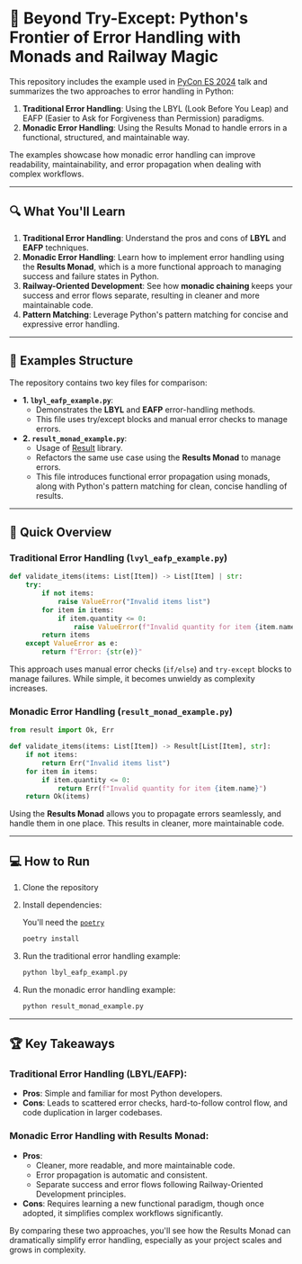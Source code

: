 # 🚀 Beyond Try-Except: Python's Frontier of Error Handling with Monads and Railway Magic

This repository includes the example used in [PyCon ES 2024](https://pretalx.com/pycones-2024/talk/7TKB3L/) talk and summarizes the two approaches to error handling in Python:

1. **Traditional Error Handling**: Using the LBYL (Look Before You Leap) and EAFP (Easier to Ask for Forgiveness than Permission) paradigms.
2. **Monadic Error Handling**: Using the Results Monad to handle errors in a functional, structured, and maintainable way.

The examples showcase how monadic error handling can improve readability, maintainability, and error propagation when dealing with complex workflows.

---

## 🔍 What You'll Learn

1. **Traditional Error Handling**: Understand the pros and cons of **LBYL** and **EAFP** techniques.
2. **Monadic Error Handling**: Learn how to implement error handling using the **Results Monad**, which is a more functional approach to managing success and failure states in Python.
3. **Railway-Oriented Development**: See how **monadic chaining** keeps your success and error flows separate, resulting in cleaner and more maintainable code.
4. **Pattern Matching**: Leverage Python's pattern matching for concise and expressive error handling.

---

## 📂 Examples Structure

The repository contains two key files for comparison:

- **1. `lbyl_eafp_example.py`**:
  - Demonstrates the **LBYL** and **EAFP** error-handling methods.
  - This file uses try/except blocks and manual error checks to manage errors.
- **2. `result_monad_example.py`**:
  - Usage of [Result](https://github.com/rustedpy/result) library.
  - Refactors the same use case using the **Results Monad** to manage errors.
  - This file introduces functional error propagation using monads, along with Python's pattern matching for clean, concise handling of results.

---

## 🚀 Quick Overview

### Traditional Error Handling (`lvyl_eafp_example.py`)

```python
def validate_items(items: List[Item]) -> List[Item] | str:
    try:
        if not items:
            raise ValueError("Invalid items list")
        for item in items:
            if item.quantity <= 0:
                raise ValueError(f"Invalid quantity for item {item.name}")
        return items
    except ValueError as e:
        return f"Error: {str(e)}"
```

This approach uses manual error checks (`if/else`) and `try-except` blocks to manage failures.
While simple, it becomes unwieldy as complexity increases.

### Monadic Error Handling (`result_monad_example.py`)

```python
from result import Ok, Err

def validate_items(items: List[Item]) -> Result[List[Item], str]:
    if not items:
        return Err("Invalid items list")
    for item in items:
        if item.quantity <= 0:
            return Err(f"Invalid quantity for item {item.name}")
    return Ok(items)
```

Using the **Results Monad** allows you to propagate errors seamlessly,
and handle them in one place. This results in cleaner, more maintainable code.

---

## 💻 How to Run

1. Clone the repository

2. Install dependencies:

   You'll need the [`poetry`](https://python-poetry.org/)

   ```bash
   poetry install
   ```

3. Run the traditional error handling example:

   ```bash
   python lbyl_eafp_exampl.py
   ```

4. Run the monadic error handling example:

   ```bash
   python result_monad_example.py
   ```

---

## 🏆 Key Takeaways

### Traditional Error Handling (LBYL/EAFP):

- **Pros**: Simple and familiar for most Python developers.
- **Cons**: Leads to scattered error checks, hard-to-follow control flow, and code duplication in larger codebases.

### Monadic Error Handling with Results Monad:

- **Pros**:
  - Cleaner, more readable, and more maintainable code.
  - Error propagation is automatic and consistent.
  - Separate success and error flows following Railway-Oriented Development principles.
- **Cons**: Requires learning a new functional paradigm, though once adopted, it simplifies complex workflows significantly.

By comparing these two approaches, you'll see how the Results Monad can dramatically simplify error handling, especially as your project scales and grows in complexity.
